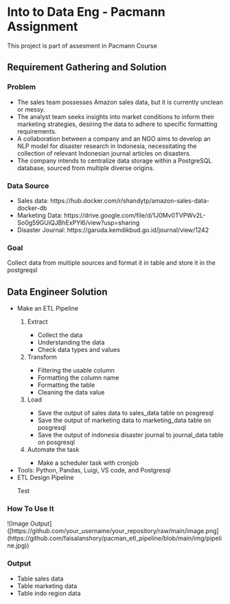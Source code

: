 <h1>Into to Data Eng - Pacmann Assignment</h1>

<p>This project is part of assesment in Pacmann Course</p>

<h2>Requirement Gathering and Solution</h2>

<h3>Problem</h3>
<ul>
  <li>The sales team possesses Amazon sales data, but it is currently unclean or messy.</li>
  <li>The analyst team seeks insights into market conditions to inform their marketing strategies, desiring the data to adhere to specific formatting requirements.</li>
  <li>A collaboration between a company and an NGO aims to develop an NLP model for disaster research in Indonesia, necessitating the collection of relevant Indonesian journal articles on disasters.</li>
  <li>The company intends to centralize data storage within a PostgreSQL database, sourced from multiple diverse origins.</li>
</ul>

<h3>Data Source</h3>
<ul>
  <li>Sales data: https://hub.docker.com/r/shandytp/amazon-sales-data-docker-db</li>
  <li>Marketing Data: https://drive.google.com/file/d/1J0Mv0TVPWv2L-So0g59GUiQJBhExPYl6/view?usp=sharing</li>
  <li>Disaster Journal: https://garuda.kemdikbud.go.id/journal/view/1242</li>
</ul>

<h3>Goal</h3>
<p>Collect data from multiple sources and format it in table and store it in the postgreqsl</p>

<h2> Data Engineer Solution</h2>
<ul>
  <li>Make an ETL Pipeline</li>
  <ol>
    <li>Extract</li>
    <ul>
      <li>Collect the data</li>
      <li>Understanding the data</li>
      <li>Check data types and values</li>
    </ul>
    <li>Transform</li>
    <ul>
      <li>Filtering the usable column</li>
      <li>Formatting the column name</li>
      <li>Formatting the table</li>
      <li>Cleaning the data value</li>
    </ul>
    <li>Load</li>
    <ul>
      <li>Save the output of sales data to sales_data table on posgresql</li>
      <li>Save the output of marketing data to marketing_data table on posgresql</li>
      <li>Save the output of indonesia disaster journal to journal_data table on posgresql</li>
    </ul>
    <li>Automate the task</li>
    <ul>
      <li>Make a scheduler task with cronjob</li>
    </ul>
  </ol>
  <li>Tools: Python, Pandas, Luigi, VS code, and Postgresql</li>
  <li>ETL Design Pipeline</li>
  <p>Test</p>
</ul>
<h3>How To Use It</h3>
![Image Output]([https://github.com/your_username/your_repository/raw/main/image.png](https://github.com/faisalanshory/pacman_etl_pipeline/blob/main/img/pipeline.jpg))
<h3>Output</h3>
<ul>
  <li>Table sales data</li>
  <li>Table marketing data</li>
  <li>Table indo region data</li>
</ul>
